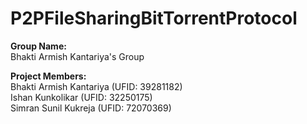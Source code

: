 # P2PFileSharingBitTorrentProtocol


**Group Name:**  
Bhakti Armish Kantariya's Group  

**Project Members:**   
Bhakti Armish Kantariya (UFID: 39281182)  
Ishan Kunkolikar (UFID: 32250175)  
Simran Sunil Kukreja (UFID: 72070369)

